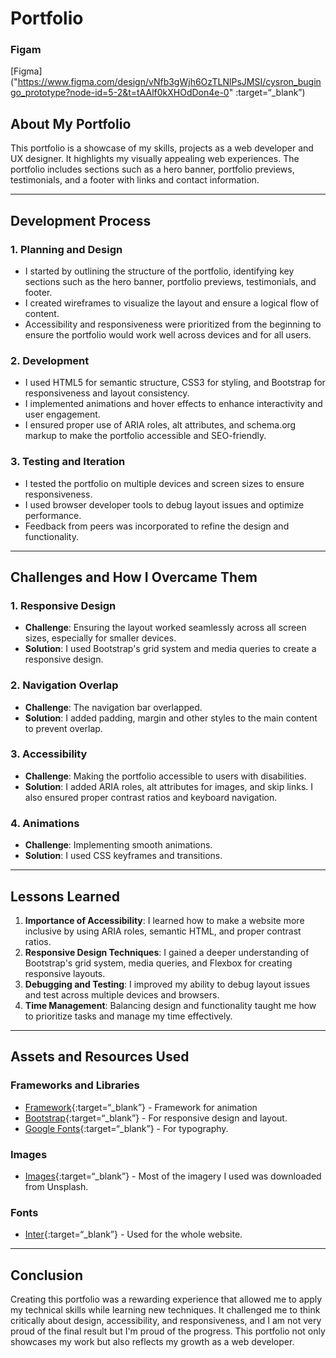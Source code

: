 # Portfolio

### Figam

[Figma]("https://www.figma.com/design/vNfb3gWjh6OzTLNlPsJMSI/cysron_bugingo_prototype?node-id=5-2&t=tAAlf0kXHOdDon4e-0" :target=“\_blank”)

## About My Portfolio

This portfolio is a showcase of my skills, projects as a web developer and UX designer. It highlights my visually appealing web experiences.
The portfolio includes sections such as a hero banner, portfolio previews, testimonials, and a footer with links and contact information.

---

## Development Process

### 1. **Planning and Design**

- I started by outlining the structure of the portfolio, identifying key sections such as the hero banner, portfolio previews, testimonials, and footer.
- I created wireframes to visualize the layout and ensure a logical flow of content.
- Accessibility and responsiveness were prioritized from the beginning to ensure the portfolio would work well across devices and for all users.

### 2. **Development**

- I used HTML5 for semantic structure, CSS3 for styling, and Bootstrap for responsiveness and layout consistency.
- I implemented animations and hover effects to enhance interactivity and user engagement.
- I ensured proper use of ARIA roles, alt attributes, and schema.org markup to make the portfolio accessible and SEO-friendly.

### 3. **Testing and Iteration**

- I tested the portfolio on multiple devices and screen sizes to ensure responsiveness.
- I used browser developer tools to debug layout issues and optimize performance.
- Feedback from peers was incorporated to refine the design and functionality.

---

## Challenges and How I Overcame Them

### 1. **Responsive Design**

- **Challenge**: Ensuring the layout worked seamlessly across all screen sizes, especially for smaller devices.
- **Solution**: I used Bootstrap's grid system and media queries to create a responsive design.

### 2. **Navigation Overlap**

- **Challenge**: The navigation bar overlapped.
- **Solution**: I added padding, margin and other styles to the main content to prevent overlap.

### 3. **Accessibility**

- **Challenge**: Making the portfolio accessible to users with disabilities.
- **Solution**: I added ARIA roles, alt attributes for images, and skip links. I also ensured proper contrast ratios and keyboard navigation.

### 4. **Animations**

- **Challenge**: Implementing smooth animations.
- **Solution**: I used CSS keyframes and transitions.

---

## Lessons Learned

1. **Importance of Accessibility**: I learned how to make a website more inclusive by using ARIA roles, semantic HTML, and proper contrast ratios.
2. **Responsive Design Techniques**: I gained a deeper understanding of Bootstrap's grid system, media queries, and Flexbox for creating responsive layouts.
3. **Debugging and Testing**: I improved my ability to debug layout issues and test across multiple devices and browsers.
4. **Time Management**: Balancing design and functionality taught me how to prioritize tasks and manage my time effectively.

---

## Assets and Resources Used

### Frameworks and Libraries

- [Framework](https://animate.style/){:target=“\_blank”} - Framework for animation
- [Bootstrap](https://getbootstrap.com/){:target=“\_blank”} - For responsive design and layout.
- [Google Fonts](https://fonts.google.com/){:target=“\_blank”} - For typography.

### Images

- [Images](https://unsplash.com/){:target=“\_blank”} - Most of the imagery I used was downloaded from Unsplash.

### Fonts

- [Inter](https://fonts.google.com/specimen/Inter){:target=“\_blank”} - Used for the whole website.

---

## Conclusion

Creating this portfolio was a rewarding experience that allowed me to apply my technical skills while learning new techniques. It challenged me to think critically about design, accessibility, and responsiveness, and I am not very proud of the final result but I'm proud of the progress. This portfolio not only showcases my work but also reflects my growth as a web developer.
